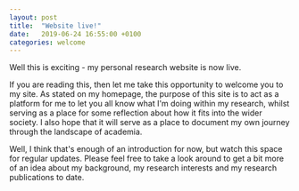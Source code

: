 ```yaml
---
layout: post
title:  "Website live!"
date:   2019-06-24 16:55:00 +0100
categories: welcome
---
```

Well this is exciting - my personal research website is now live.

If you are reading this, then let me take this opportunity to welcome you to my site. As stated on my homepage, the purpose of this site is to act as a platform for me to let you all know what I'm doing within my research, whilst serving as a place for some reflection about how it fits into the wider society. I also hope that it will serve as a place to document my own journey through the landscape of academia.

Well, I think that's enough of an introduction for now, but watch this space for regular updates. Please feel free to take a look around to get a bit more of an idea about my background, my research interests and my research publications to date.